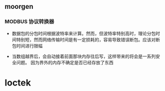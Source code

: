## moorgen

### MODBUS 协议转换器 

- 数据包的分包时间根据波特率来计算。然而，但波特率特别高时，理论分包时间特别短，然而网络传输时间是有一定损耗的，容易导致错误断包。应该对断包时间进行限幅

- 当数组越界后，会自动接着前面那块内存往后写，这样带来的将会是一系列安全问题。 因为界外的内存不确定是否已经存放了东西

# loctek